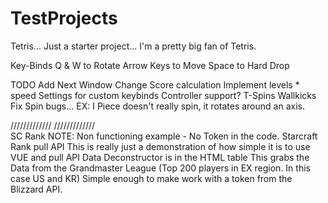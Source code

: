 # TestProjects

Tetris...
Just a starter project...
I'm a pretty big fan of Tetris.

Key-Binds
Q & W to Rotate
Arrow Keys to Move
Space to Hard Drop

TODO
Add Next Window
Change Score calculation
Implement levels * speed
Settings for custom keybinds
Controller support?
T-Spins
Wallkicks
Fix Spin bugs... EX: I Piece doesn't really spin, it rotates around an axis.

/////////////
/////////////
<br>
SC Rank
NOTE: Non functioning example - No Token in the code.
Starcraft Rank pull API
This is really just a demonstration of how simple it is to use VUE and pull API Data
Deconstructor is in the HTML table
This grabs the Data from the Grandmaster League (Top 200 players in EX region. In this case US and KR)
Simple enough to make work with a token from the Blizzard API.
